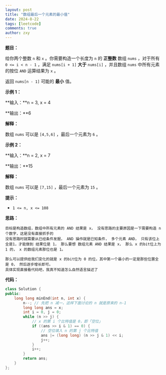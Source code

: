 ```yaml
---
layout: post
title: "数组最后一个元素的最小值"
date: 2024-8-22
tags: [leetcode]
comments: true
author: zxy
---
```


**题目：**

给你两个整数 `n` 和 `x` 。你需要构造一个长度为 `n` 的 **正整数** 数组 `nums` ，对于所有 `0 <= i < n - 1` ，满足 `nums[i + 1]` **大于** `nums[i]` ，并且数组 `nums` 中所有元素的按位 `AND` 运算结果为 `x` 。

返回 `nums[n - 1]` 可能的 **最小** 值。

**示例 1：**

**输入：**n = 3, x = 4

**输出：**6

**解释：**

数组 `nums` 可以是 `[4,5,6]` ，最后一个元素为 `6` 。

**示例 2：**

**输入：**n = 2, x = 7

**输出：**15

**解释：**

数组 `nums` 可以是 `[7,15]` ，最后一个元素为 `15` 。

**提示：**

- `1 <= n, x <= 108`

**思路：**

```
目标是构造数组，数组中所有元素的 AND 结果是 x， 没有思路的主要原因是一下需要构造 n 个数字，这是没有直接抓手的
没有思路时就需要从已经条件发掘， AND 操作就是已知条件， 多个元素 AND， 只有该位上全是1，才能做到 结果位是 1， 那么要想 数组元素 AND 结果是 x， 那么 x 的bit位上为 1 的， x 的数组元素那位也是 1。

那么可以提供给我们变化的就是 x 的bit位为 0 的位，其中第一个最小的一定是那些位置全是 0， 然后逐步增长即可。
具体实现直接看代码吧，我真不知道怎么自然语言描述了
```

**代码：**

```cpp
class Solution {
public:
    long long minEnd(int n, int x) {
        n--; // 先把 n 减一，这样下面讨论的 n 就是原来的 n-1
        long long ans = x;
        int i = 0, j = 0;
        while (n >> j) {
            // x 的第 i 个比特值是 0，即「空位」
            if ((ans >> i & 1) == 0) {
                // 空位填入 n 的第 j 个比特值
                ans |= (long long) (n >> j & 1) << i;
                j++;
            }
            i++;
        }
        return ans;
    }
};
```









